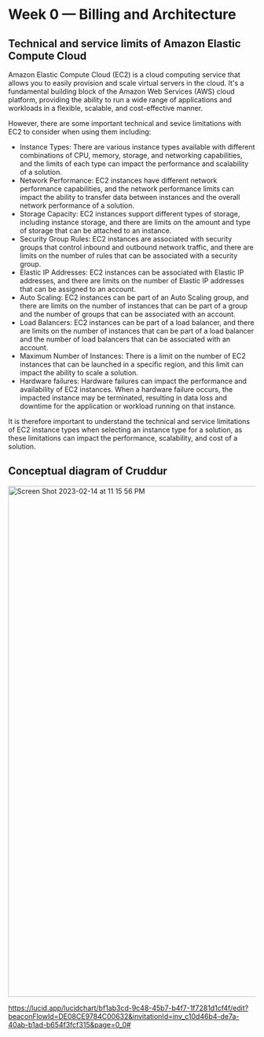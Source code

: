 # Week 0 — Billing and Architecture

## Technical and service limits of Amazon Elastic Compute Cloud

Amazon Elastic Compute Cloud (EC2) is a cloud computing service that allows you to easily provision and scale virtual servers in the cloud. It's a fundamental building block of the Amazon Web Services (AWS) cloud platform, providing the ability to run a wide range of applications and workloads in a flexible, scalable, and cost-effective manner. 

However, there are some important technical and sevice limitations with EC2 to consider when using them including:
* Instance Types: There are various instance types available with different combinations of CPU, memory, storage, and networking capabilities, and the limits of each type can impact the performance and scalability of a solution.
* Network Performance: EC2 instances have different network performance capabilities, and the network performance limits can impact the ability to transfer data between instances and the overall network performance of a solution.
* Storage Capacity: EC2 instances support different types of storage, including instance storage, and there are limits on the amount and type of storage that can be attached to an instance.
* Security Group Rules: EC2 instances are associated with security groups that control inbound and outbound network traffic, and there are limits on the number of rules that can be associated with a security group.
* Elastic IP Addresses: EC2 instances can be associated with Elastic IP addresses, and there are limits on the number of Elastic IP addresses that can be assigned to an account.
* Auto Scaling: EC2 instances can be part of an Auto Scaling group, and there are limits on the number of instances that can be part of a group and the number of groups that can be associated with an account.
* Load Balancers: EC2 instances can be part of a load balancer, and there are limits on the number of instances that can be part of a load balancer and the number of load balancers that can be associated with an account.
* Maximum Number of Instances: There is a limit on the number of EC2 instances that can be launched in a specific region, and this limit can impact the ability to scale a solution.
* Hardware failures: Hardware failures can impact the performance and availability of EC2 instances. When a hardware failure occurs, the impacted instance may be terminated, resulting in data loss and downtime for the application or workload running on that instance.

It is therefore important to understand the technical and service limitations of EC2 instance types when selecting an instance type for a solution, as these limitations can impact the performance, scalability, and cost of a solution.

## Conceptual diagram of Cruddur
<img width="1039" alt="Screen Shot 2023-02-14 at 11 15 56 PM" src="https://user-images.githubusercontent.com/32568907/218928568-96d81af1-9451-435c-ae95-58f4ace35f10.png">

https://lucid.app/lucidchart/bf1ab3cd-9c48-45b7-b4f7-1f7281d1cf4f/edit?beaconFlowId=DE08CE9784C00632&invitationId=inv_c10d46b4-de7a-40ab-b1ad-b654f3fcf315&page=0_0#
